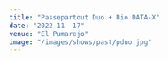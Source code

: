 ```yaml
---
title: "Passepartout Duo + Bio DATA-X"
date: "2022-11- 17"
venue: "El Pumarejo"
image: "/images/shows/past/pduo.jpg"
---
```



